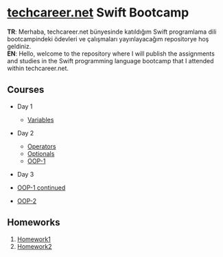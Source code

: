 # [techcareer.net](https://www.techcareer.net/) Swift Bootcamp
**TR**: Merhaba, techcareer.net bünyesinde katıldığım Swift programlama dili bootcampindeki ödevleri ve çalışmaları yayınlayacağım repositorye hoş geldiniz.\
**EN**: Hello, welcome to the repository where I will publish the assignments and studies in the Swift programming language bootcamp that I attended within techcareer.net.

## Courses
- Day 1
    - [Variables](https://github.com/hasanalay/Swift-Bootcamp/blob/main/Playgrounds/DegiskenOlusturma.playground/Contents.swift)
      
- Day 2
  - [Operators](https://github.com/hasanalay/Swift-Bootcamp/blob/main/Playgrounds/StandartProgramlama.playground/Contents.swift)
  - [Optionals](https://github.com/hasanalay/Swift-Bootcamp/blob/main/Playgrounds/OptionalKullanimi.playground/Contents.swift)
  - [OOP-1](https://github.com/hasanalay/Swift-Bootcamp/blob/main/Playgrounds/NesneTabanli1.playground/Contents.swift)
 
-  Day 3
  - [OOP-1 continued](https://github.com/hasanalay/Swift-Bootcamp/blob/main/Playgrounds/NesneTabanli1.playground/Contents.swift)
  - [OOP-2](https://github.com/hasanalay/Swift-Bootcamp/blob/main/Playgrounds/NesneTabanli2.playground/Contents.swift)
## Homeworks

1. [Homework1](https://github.com/hasanalay/Swift-Bootcamp/blob/main/Homeworks/Homework1.playground/Contents.swift)
2. [Homework2](https://github.com/hasanalay/Swift-Bootcamp/blob/main/Homeworks/Homework2.playground/Contents.swift)

